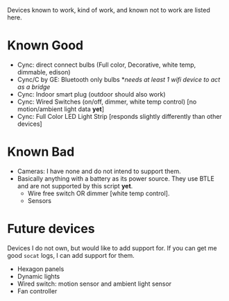 Devices known to work, kind of work, and known not to work are listed here.

# Known Good

- Cync: direct connect bulbs (Full color, Decorative, white temp, dimmable, edison)
- Cync/C by GE: Bluetooth only bulbs \**needs at least 1 wifi device to act as a bridge*
- Cync: Indoor smart plug (outdoor should also work)
- Cync: Wired Switches (on/off, dimmer, white temp control) [no motion/ambient light data **yet**]
- Cync: Full Color LED Light Strip [responds slightly differently than other devices]

# Known Bad
- Cameras: I have none and do not intend to support them.
- Basically anything with a battery as its power source. They use BTLE and are not supported by this script **yet**.
    - Wire free switch OR dimmer [white temp control].
    - Sensors

# Future devices
Devices I do not own, but would like to add support for. If you can get me good `socat` logs, I can add support for them.
- Hexagon panels
- Dynamic lights
- Wired switch: motion sensor and ambient light sensor
- Fan controller